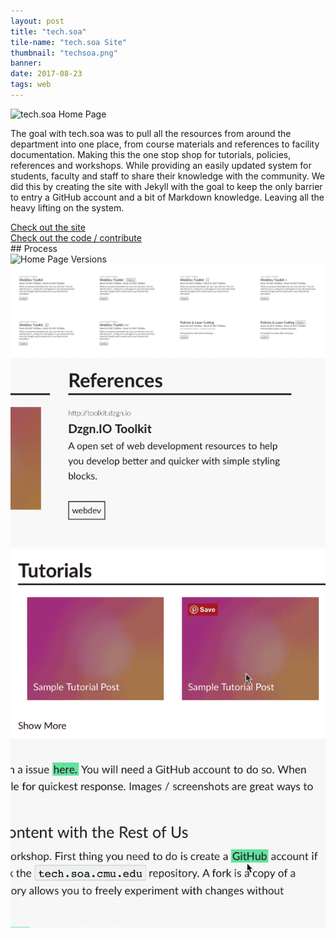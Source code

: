```yaml
---
layout: post
title: "tech.soa"
tile-name: "tech.soa Site"
thumbnail: "techsoa.png"
banner:
date: 2017-08-23
tags: web
---
```


<div class="image-container"><img src="../img/techsoa/techHero.png" alt="tech.soa Home Page"/></div>

The goal with tech.soa was to pull all the resources from around the department into one place, from course materials and references to facility documentation. Making this the one stop shop for tutorials, policies, references and workshops. While providing an easily updated system for students, faculty and staff to share their knowledge with the community. We did this by creating the site with Jekyll with the goal to keep the only barrier to entry a GitHub account and a bit of Markdown knowledge. Leaving all the heavy lifting on the system.

<div class="row">
  <div class="column small-6">
    <a target="_blank" href="https://tech.soa.cmu.edu">
      <div class="techsoaButton contentButton"> Check out the site
      </div>
    </a>
  </div>

  <div class="column small-6">
    <a target="_blank" href="https://github.com/c0deLab/tech.soa.cmu.edu">
      <div class="techsoaButton contentButton"> Check out the code / contribute
      </div>
    </a>
  </div>
</div>
## Process

<div class="image-container"><img src="../img/techsoa/pageProcess.png" alt="Home Page Versions"/></div>
<div class="image-container"><img src="../img/techsoa/tileIterations.svg" alt="Tile Iterations"/></div>
<div class="row" style="padding:0px; margin:0px;">
  <div class="image-container small-12 medium-4 column" style="padding:0px; margin:0px;"><img src="../img/techsoa/interactionTitlesTags.gif" alt="Hover Interaction For Titles & Tags"/></div>
  <div class="image-container small-12 medium-4 column" style="padding:0px; margin:0px;"><img src="../img/techsoa/interactionTile.gif" alt="Hover Interaction for Tiles"/></div>
  <div class="image-container small-12 medium-4 column" style="padding:0px; margin:0px;"><img src="../img/techsoa/interactionLinks.gif" alt="Hover Interaction for Inline Link"/></div>
</div>
